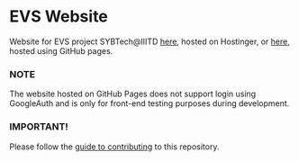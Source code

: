 # EVS Website  
Website for EVS project SYBTech@IIITD [here](http://evs123.esy.es), hosted on Hostinger, or [here](http://divayprakash.github.io/evs-website), hosted using GitHub pages.

### NOTE
The website hosted on GitHub Pages does not support login using GoogleAuth and is only for front-end testing purposes during development.  

### IMPORTANT!  
Please follow the [guide to contributing](https://github.com/divayprakash/evs-website/blob/master/CONTRIBUTING.md) to this repository.